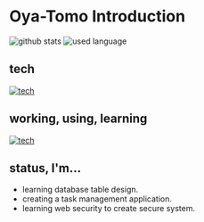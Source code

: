 # Oya-Tomo Introduction

<div style="display: inline;">

![github stats](https://github-readme-stats.vercel.app/api?username=Oya-Tomo&show_icons=true&theme=vue&count_private=true&line_height=20)
![used language](https://github-readme-stats.vercel.app/api/top-langs/?username=Oya-Tomo&theme=vue&line_height=20&layout=compact)

</div>

## tech

[![tech](https://skillicons.dev/icons?i=actix,androidstudio,bash,c,cs,cpp,cmake,codepen,css,dart,discord,bots,electron,fastapi,figma,flask,flutter,git,github,go,gradle,graphql,heroku,html,idea,js,kotlin,linux,md,neovim,nodejs,postgres,powershell,prisma,py,qt,react,redux,rust,sass,sqlite,selenium,svg,tauri,tensorflow,ts,vim,visualstudio,vscode,vue,webpack)](https://skillicons.dev)

## working, using, learning

[![tech](https://skillicons.dev/icons?i=css,git,github,html,js,linux,md,nodejs,postgres,react,redux,rust,sass,ts,vscode)](https://skillicons.dev)

## status, I'm...

-   learning database table design.
-   creating a task management application.
-   learning web security to create secure system.

